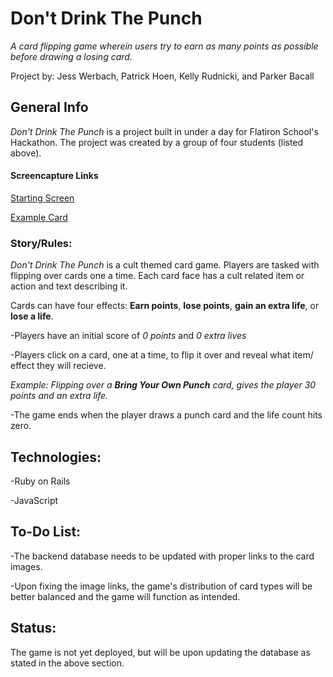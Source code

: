 # Don't Drink The Punch
_A card flipping game wherein users try to earn as many points as possible before drawing a losing card._

Project by: Jess Werbach, Patrick Hoen, Kelly Rudnicki, and Parker Bacall

## General Info
_Don't Drink The Punch_ is a project built in under a day for Flatiron School's Hackathon. The project was created by a group of four
students (listed above).

#### Screencapture Links

[Starting Screen](https://drive.google.com/open?id=1kE0rVrTlf6mTUxJ214spWO27XKccPQzS)

[Example Card](https://drive.google.com/open?id=13BEflyNPnCCJNZEjzum8fPp1K-_6Sd1e)

### Story/Rules:
_Don't Drink The Punch_ is a cult themed card game. Players are tasked with flipping over cards one a time. Each card face has a cult related item or action and text describing it. 

Cards can have four effects: **Earn points**, **lose points**, **gain an extra life**, or **lose a life**.

-Players have an initial score of _0 points_ and _0 extra lives_

-Players click on a card, one at a time, to flip it over and reveal what item/ effect they will recieve.

  _Example: Flipping over a **Bring Your Own Punch** card, gives the player 30 points and an extra life._
  
-The game ends when the player draws a punch card and the life count hits zero.

## Technologies:
-Ruby on Rails 

-JavaScript

## To-Do List:
-The backend database needs to be updated with proper links to the card images.

-Upon fixing the image links, the game's distribution of card types will be better balanced and the game will function as intended.

## Status:
The game is not yet deployed, but will be upon updating the database as stated in the above section.  



